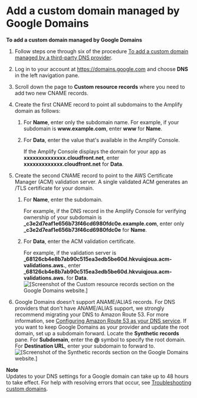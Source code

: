 # Add a custom domain managed by Google Domains<a name="to-add-a-custom-domain-managed-by-google-domains"></a>

**To add a custom domain managed by Google Domains**

1. Follow steps one through six of the procedure [To add a custom domain managed by a third\-party DNS provider](to-add-a-custom-domain-managed-by-a-third-party-dns-provider.md)\.

1. Log in to your account at [https://domains\.google\.com](https://domains.google.com) and choose **DNS** in the left navigation pane\.

1. Scroll down the page to **Custom resource records** where you need to add two new CNAME records\.

1. Create the first CNAME record to point all subdomains to the Amplify domain as follows:

   1. For **Name**, enter only the subdomain name\. For example, if your subdomain is **www\.example\.com**, enter **www** for **Name**\.

   1. For **Data**, enter the value that's available in the Amplify Console\. 

      If the Amplify Console displays the domain for your app as **xxxxxxxxxxxxxx\.cloudfront\.net**, enter **xxxxxxxxxxxxx\.cloudfront\.net** for **Data**\.

1. Create the second CNAME record to point to the AWS Certificate Manager \(ACM\) validation server\. A single validated ACM generates an /TLS certificate for your domain\. 

   1. For **Name**, enter the subdomain\.

      For example, if the DNS record in the Amplify Console for verifying ownership of your subdomain is **\_c3e2d7eaf1e656b73f46cd6980fdc0e\.example\.com**, enter only **\_c3e2d7eaf1e656b73f46cd6980fdc0e** for **Name**\. 

   1. For **Data**, enter the ACM validation certificate\.

      For example, if the validation server is **\_68126cb4e8b7ab90c515ea3edb5be60d\.hkvuiqjoua\.acm\-validations\.aws\.**, enter **\_68126cb4e8b7ab90c515ea3edb5be60d\.hkvuiqjoua\.acm\-validations\.aws\.** for **Data**\.   
![\[Screenshot of the Custom resource records section on the Google Domains website.\]](http://docs.aws.amazon.com/amplify/latest/userguide/images/amplify-google-2Update.png)

1. Google Domains doesn’t support ANAME/ALIAS records\. For DNS providers that don't have ANAME/ALIAS support, we strongly recommend migrating your DNS to Amazon Route 53\. For more information, see [Configuring Amazon Route 53 as your DNS service](https://docs.aws.amazon.com/Route53/latest/DeveloperGuide/dns-configuring.html)\. If you want to keep Google Domains as your provider and update the root domain, set up a subdomain forward\. Locate the **Synthetic records** pane\. For **Subdomain**, enter the **@** symbol to specify the root domain\. For **Destination URL**, enter your subdomain to forward to\.  
![\[Screenshot of the Synthetic records section on the Google Domains website.\]](http://docs.aws.amazon.com/amplify/latest/userguide/images/amplify-google-3Update.png)

**Note**  
 Updates to your DNS settings for a Google domain can take up to 48 hours to take effect\. For help with resolving errors that occur, see [Troubleshooting custom domains](custom-domain-troubleshoot-guide.md)\. 
